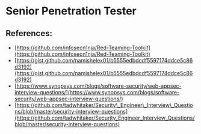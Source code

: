 # Senior Penetration Tester

## References:

* [https://github.com/infosecn1nja/Red-Teaming-Toolkit](https://github.com/infosecn1nja/Red-Teaming-Toolkit)
* [https://gist.github.com/namishelex01/b5555edbdcdf5597174ddce5c86d3192](https://gist.github.com/namishelex01/b5555edbdcdf5597174ddce5c86d3192)
* [https://www.synopsys.com/blogs/software-security/web-appsec-interview-questions/](https://www.synopsys.com/blogs/software-security/web-appsec-interview-questions/)
* [https://github.com/tadwhitaker/Security\_Engineer\_Interview\_Questions/blob/master/security-interview-questions](https://github.com/tadwhitaker/Security_Engineer_Interview_Questions/blob/master/security-interview-questions)

